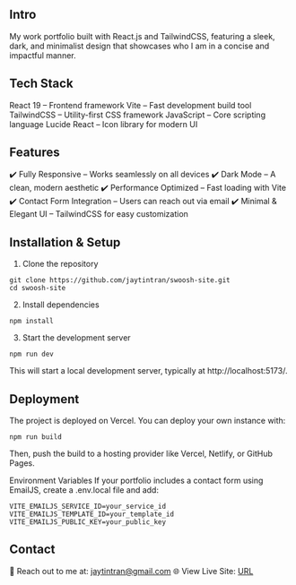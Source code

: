 ## Intro

My work portfolio built with React.js and TailwindCSS, featuring a sleek, dark, and minimalist design that showcases who I am in a concise and impactful manner.

## Tech Stack

React 19 – Frontend framework
Vite – Fast development build tool
TailwindCSS – Utility-first CSS framework
JavaScript – Core scripting language
Lucide React – Icon library for modern UI

## Features
✔️ Fully Responsive – Works seamlessly on all devices
✔️ Dark Mode – A clean, modern aesthetic
✔️ Performance Optimized – Fast loading with Vite
✔️ Contact Form Integration – Users can reach out via email
✔️ Minimal & Elegant UI – TailwindCSS for easy customization

## Installation & Setup
1. Clone the repository
```
git clone https://github.com/jaytintran/swoosh-site.git
cd swoosh-site
```
2. Install dependencies
```
npm install
```
3. Start the development server
```
npm run dev
```
This will start a local development server, typically at http://localhost:5173/.

## Deployment
The project is deployed on Vercel. You can deploy your own instance with:

```
npm run build
```

Then, push the build to a hosting provider like Vercel, Netlify, or GitHub Pages.

Environment Variables
If your portfolio includes a contact form using EmailJS, create a .env.local file and add:
```
VITE_EMAILJS_SERVICE_ID=your_service_id
VITE_EMAILJS_TEMPLATE_ID=your_template_id
VITE_EMAILJS_PUBLIC_KEY=your_public_key
```

## Contact
📧 Reach out to me at: jaytintran@gmail.com
🌐 View Live Site: [URL](https://tintran-portfolio.vercel.app/)
